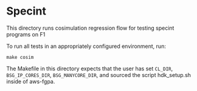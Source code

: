 # Specint

This directory runs cosimulation regression flow for testing specint
programs on F1

To run all tests in an appropriately configured environment, run:

```make cosim``` 

The Makefile in this directory expects that the user has set `CL_DIR`,
`BSG_IP_CORES_DIR`, `BSG_MANYCORE_DIR`, and sourced the script hdk_setup.sh
inside of aws-fgpa.



